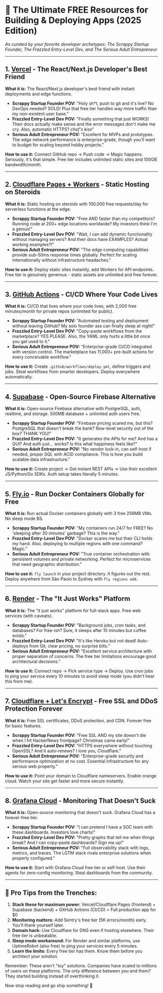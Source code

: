 # 🚀 The Ultimate FREE Resources for Building & Deploying Apps (2025 Edition)

*As curated by your favorite developer archetypes: The Scrappy Startup Founder, The Frazzled Entry-Level Dev, and The Serious Adult Entrepreneur*

---

## 1. **[Vercel](https://vercel.com)** - The React/Next.js Developer's Best Friend

**What it is:** The React/Next.js developer's best friend with instant deployments and edge functions.

- **Scrappy Startup Founder POV:** "Holy sh*t, push to git and it's live? No DevOps needed? SOLD! Plus that free tier handles way more traffic than my non-existent user base."
- **Frazzled Entry-Level Dev POV:** "Finally something that just WORKS! Their docs actually make sense and the error messages don't make me cry. Also, automatic HTTPS? *chef's kiss*"
- **Serious Adult Entrepreneur POV:** "Excellent for MVPs and prototypes. The edge network performance is enterprise-grade, though you'll want to budget for scaling beyond hobby projects."

**How to use it:** Connect GitHub repo → Push code → Magic happens. Seriously, it's that simple. Free tier includes unlimited static sites and 100GB bandwidth/month.

---

## 2. **[Cloudflare Pages + Workers](https://pages.cloudflare.com)** - Static Hosting on Steroids

**What it is:** Static hosting on steroids with 100,000 free requests/day for serverless functions at the edge.

- **Scrappy Startup Founder POV:** "Free AND faster than my competitors? Running code at 200+ edge locations worldwide? My investors think I'm a genius!"
- **Frazzled Entry-Level Dev POV:** "Wait, I can add dynamic functionality without managing servers? And their docs have EXAMPLES? Actual working examples?!"
- **Serious Adult Entrepreneur POV:** "The edge computing capabilities provide sub-50ms response times globally. Perfect for scaling internationally without infrastructure headaches."

**How to use it:** Deploy static sites instantly, add Workers for API endpoints. Free tier is genuinely generous - static assets are unlimited and free forever.

---

## 3. **[GitHub Actions](https://github.com/features/actions)** - CI/CD Where Your Code Lives

**What it is:** CI/CD that lives where your code lives, with 2,000 free minutes/month for private repos (unlimited for public).

- **Scrappy Startup Founder POV:** "Automated testing and deployment without leaving GitHub? My solo founder ass can finally sleep at night!"
- **Frazzled Entry-Level Dev POV:** "Copy-paste workflows from the marketplace? YES PLEASE. Also, the YAML only hurts a little bit once you get used to it."
- **Serious Adult Entrepreneur POV:** "Enterprise-grade CI/CD integrated with version control. The marketplace has 11,000+ pre-built actions for every conceivable workflow."

**How to use it:** Create `.github/workflows/deploy.yml`, define triggers and jobs. Steal workflows from smarter developers. Deploy everywhere automatically.

---

## 4. **[Supabase](https://supabase.com)** - Open-Source Firebase Alternative

**What it is:** Open-source Firebase alternative with PostgreSQL, auth, realtime, and storage. 500MB database + unlimited auth users free.

- **Scrappy Startup Founder POV:** "Firebase pricing scared me, but this? PostgreSQL that doesn't break the bank? Row-level security out of the box? THANK YOU!"
- **Frazzled Entry-Level Dev POV:** "It generates the APIs for me? And has a GUI? And auth just... works? Is this what happiness feels like?"
- **Serious Adult Entrepreneur POV:** "No vendor lock-in, can self-host if needed, proper SQL with ACID compliance. This is how you build scalable data infrastructure."

**How to use it:** Create project → Get instant REST APIs → Use their excellent JS/Python/Go SDKs. Auth setup takes literally 5 minutes.

---

## 5. **[Fly.io](https://fly.io)** - Run Docker Containers Globally for Free

**What it is:** Run actual Docker containers globally with 3 free 256MB VMs. No sleep mode BS.

- **Scrappy Startup Founder POV:** "My containers run 24/7 for FREE? No 'sleeping after 30 minutes' garbage? This is the way."
- **Frazzled Entry-Level Dev POV:** "Docker scares me but their CLI holds my hand. Also, deploying to multiple regions with one command? Magic."
- **Serious Adult Entrepreneur POV:** "True container orchestration with persistent volumes and private networking. Perfect for microservices that need geographic distribution."

**How to use it:** `fly launch` in your project directory. It figures out the rest. Deploy anywhere from São Paulo to Sydney with `fly regions add`.

---

## 6. **[Render](https://render.com)** - The "It Just Works" Platform

**What it is:** The "it just works" platform for full-stack apps. Free web services (with caveats).

- **Scrappy Startup Founder POV:** "Background jobs, cron tasks, and databases? For free-ish? Sure, it sleeps after 15 minutes but coffee exists."
- **Frazzled Entry-Level Dev POV:** "It's like Heroku but not dead! Auto-deploys from Git, clear pricing, no surprise bills."
- **Serious Adult Entrepreneur POV:** "Excellent service architecture with proper separation of concerns. The free tier limitations encourage good architectural decisions."

**How to use it:** Connect repo → Pick service type → Deploy. Use cron jobs to ping your service every 10 minutes to avoid sleep mode (you didn't hear this from me).

---

## 7. **[Cloudflare + Let's Encrypt](https://cloudflare.com)** - Free SSL and DDoS Protection Forever

**What it is:** Free SSL certificates, DDoS protection, and CDN. Forever free for basic features.

- **Scrappy Startup Founder POV:** "Free SSL AND my site doesn't die when I hit HackerNews frontpage? Christmas came early!"
- **Frazzled Entry-Level Dev POV:** "HTTPS everywhere without touching OpenSSL? And it auto-renews? I love you, Cloudflare."
- **Serious Adult Entrepreneur POV:** "Enterprise-grade security and performance optimization at no cost. Essential infrastructure for any serious web property."

**How to use it:** Point your domain to Cloudflare nameservers. Enable orange cloud. Watch your site get faster and more secure instantly.

---

## 8. **[Grafana Cloud](https://grafana.com)** - Monitoring That Doesn't Suck

**What it is:** Open-source monitoring that doesn't suck. Grafana Cloud has a forever-free tier.

- **Scrappy Startup Founder POV:** "I can pretend I have a SOC team with these dashboards. Investors love charts!"
- **Frazzled Entry-Level Dev POV:** "Pretty graphs that tell me when things break? And I can copy-paste dashboards? Sign me up!"
- **Serious Adult Entrepreneur POV:** "Full observability stack with logs, metrics, and traces. The LGTM stack rivals enterprise solutions when properly configured."

**How to use it:** Start with Grafana Cloud free tier or self-host. Use their agents for zero-config monitoring. Steal dashboards from the community.

---

## 🎯 Pro Tips from the Trenches:

1. **Stack these for maximum power:** Vercel/Cloudflare Pages (frontend) + Supabase (backend) + GitHub Actions (CI/CD) = Full production app for $0
2. **Monitoring matters:** Add Sentry's free tier (5K errors/month) early. You'll thank yourself later.
3. **Domain hack:** Use Cloudflare for DNS even if hosting elsewhere. Their free tier is unbeatable.
4. **Sleep mode workaround:** For Render and similar platforms, use UptimeRobot (also free) to ping your services every 5 minutes.
5. **Learn the limits:** Every free tier has them. Know them before you architect your solution.

Remember: These aren't "toy" solutions. Companies have scaled to millions of users on these platforms. The only difference between you and them? They started building instead of overthinking it.

Now stop reading and go ship something! 🚢
